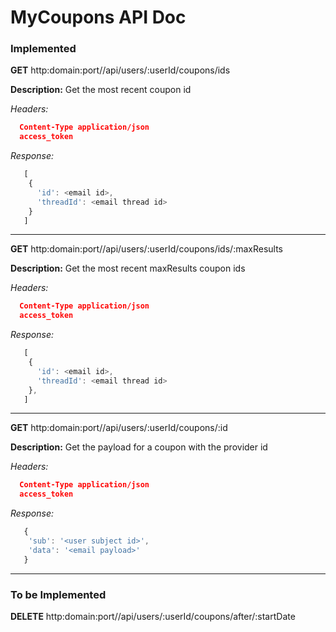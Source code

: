 
# MyCoupons API Doc


### Implemented

**GET** http:domain:port//api/users/:userId/coupons/ids

  **Description:** Get the most recent coupon id
  
  *Headers:*
  ```json
    Content-Type application/json
    access_token 
  ```
  *Response:* 
  ```javascript
     [
      {
        'id': <email id>,
        'threadId': <email thread id> 
      }
     ]
  ```
___
**GET** http:domain:port//api/users/:userId/coupons/ids/:maxResults
  
  **Description:** Get the most recent maxResults coupon ids
  
  *Headers:*
  ```json
    Content-Type application/json
    access_token 
  ```
  *Response:* 
  ```javascript
     [
      {
        'id': <email id>,
        'threadId': <email thread id>
      },
     ]
  ```
___
**GET** http:domain:port//api/users/:userId/coupons/:id
  
  **Description:** Get the payload for a coupon with the provider id
  
  *Headers:*
  ```json
    Content-Type application/json
    access_token 
  ```
  *Response:* 
  ```javascript
     {
      'sub': '<user subject id>',
      'data': '<email payload>'
     }
  ```
___
### To be Implemented

**DELETE** http:domain:port//api/users/:userId/coupons/after/:startDate
